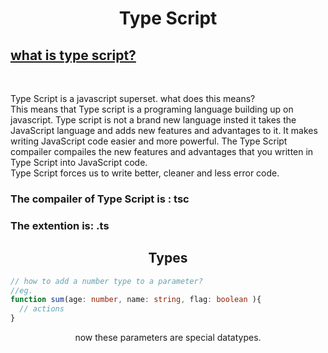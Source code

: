 <h1 align="center"> Type Script </h1>

## <u> what is type script?</u>
<br>
<p>
  Type Script is a javascript superset. what does this means?<br>
  This means that Type script is a programing language building up on javascript.
  Type script is not a brand new language insted it takes the JavaScript language and adds new
  features and advantages to it. It makes writing JavaScript code easier and more powerful.
  The Type Script compailer compailes the new features and advantages that you written in Type Script into JavaScript code.<br>
  Type Script forces us to write better, cleaner and less error code.

  <h3> The compailer of Type Script is : tsc </h3>
  <h3>The extention is: .ts</h3>
</p>

<h2 align="center">Types</h2>

```TypeScript
// how to add a number type to a parameter?
//eg.
function sum(age: number, name: string, flag: boolean ){
  // actions
}
```
<p align="center">
  now these parameters are special datatypes.
</p>